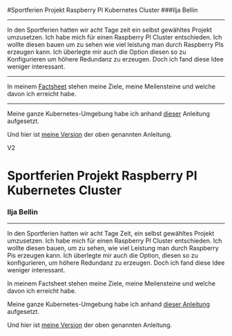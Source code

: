 #Sportferien Projekt Raspberry PI Kubernetes Cluster
###Ilja Bellin

---
In den Sportferien hatten wir acht Tage zeit ein selbst gewähltes Projekt umzusetzen. Ich habe mich für einen Raspberry PI Cluster entschieden. Ich wollte diesen bauen um zu sehen wie viel leistung man durch Raspberry PIs erzeugen kann. Ich überlegte mir auch die Option diesen so zu Konfigurieren um höhere Redundanz zu erzeugen. Doch ich fand diese Idee weniger interessant.

---

In meinem [Factsheet](https://github.com/IljaBellin/Sportferienprojekt-Cluster/blob/main/Factsheet%20Raspberry%20PI%20Cluster.docx) stehen meine Ziele, meine Meilensteine
und welche davon ich erreicht habe.

---
Meine ganze Kubernetes-Umgebung habe ich anhand [dieser](https://ubuntu.com/tutorials/how-to-kubernetes-cluster-on-raspberry-pi#1-overview) Anleitung aufgesetzt.

Und hier ist [meine Version](https://github.com/IljaBellin/Sportferienprojekt-Cluster/blob/main/Wie%20ich%20meine%20Raspberry%20PIs%20konfiguriere.md) der oben genannten Anleitung.




V2

# Sportferien Projekt Raspberry PI Kubernetes Cluster
### Ilja Bellin
---
In den Sportferien hatten wir acht Tage Zeit, ein selbst gewähltes Projekt umzusetzen. Ich habe mich für einen Raspberry PI Cluster entschieden. Ich wollte diesen bauen, um zu sehen, wie viel Leistung man durch Raspberry Pis erzeugen kann. Ich überlegte mir auch die Option, diesen so zu konfigurieren, um höhere Redundanz zu erzeugen. Doch ich fand diese Idee weniger interessant.

In meinem Factsheet stehen meine Ziele, meine Meilensteine und welche davon ich erreicht habe.

Meine ganze Kubernetes-Umgebung habe ich anhand [dieser Anleitung](https://opensource.com/article/20/6/kubernetes-raspberry-pi) aufgesetzt.

Und hier ist [meine Version](https://github.com/IljaBellin/Sportferienprojekt-Cluster/blob/main/Wie%20ich%20meine%20Raspberry%20PIs%20konfiguriere.md) der oben genannten Anleitung.
